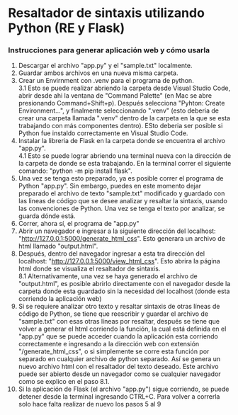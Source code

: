 # Resaltador de sintaxis utilizando Python (RE y Flask)

### Instrucciones para generar aplicación web y cómo usarla

1. Descargar el archivo "app.py" y el "sample.txt" localmente.
2. Guardar ambos archivos en una nueva misma carpeta.
3. Crear un Envirnment con .venv para el programa de python.  
    3.1 Esto se puede realizar abriendo la carpeta desde Visual Studio Code, abrir desde ahi la ventana de "Command Palette" (en Mac se abre
    presionando Command+Shift+p). Después selecciona "Pyhton: Create Environment...", y finalmente seleccionando ".venv" (esto deberia de
    crear una carpeta llamada ".venv" dentro de la carpeta en la que se esta trabajando con más componentes dentro). ESto deberia ser 
    posible si Python fue instaldo correctamente en Visual Studio Code.
4. Instalar la libreria de Flask en la carpeta donde se encuentra el archivo "app.py".  
    4.1 Esto se puede lograr abriendo una terminal nueva con la dirección de la carpeta de donde se esta trabajando. En la terminal correr 
    el siguiente comando: "python -m pip install flask".
5. Una vez se tenga esto preparado, ya es posible correr el programa de Python "app.py". Sin embargo, puedes en este momento dejar preparado el archivo de texto "sample.txt" modificado y guardado con las lineas de código que se desee analizar y resaltar la sintaxis, usando las convenciones de Python. Una vez se tenga el texto por analizar, se guarda dónde está.
6. Correr, ahora sí, el programa de "app.py"
7. Abrir un navegador e ingresar a la siguiente dirección del localhost: "http://127.0.0.1:5000/generate_html_css". Esto generara un archivo de html llamado "output.html".
8. Después, dentro del navegador ingresar a esta tra dirección del localhost: "http://127.0.0.1:5000/view_html_css". Esto abrira la página html donde se visualiza el resaltador de sintaxis.  
    8.1 Alternativamente, una vez se haya generado el archivo de "output.html", es posible abrirlo directamente con el navegador desde la 
    carpeta donde esta guardado sin la necesidad del localhost (donde esta corriendo la aplicación web)
9. Si se requiere analizar otro texto y resaltar sintaxis de otras líneas de código de Python, se tiene que reescribir y guardar el archivo de "sample.txt" con esas otras líneas por resaltar, después se tiene que volver a generar el html corriendo la función, la cual está definida en el "app.py" que se puede acceder cuando la aplicación esta corriendo correctamente e ingresando a la dirección web con extensión "/generate_html_css", o si simplemente se corre esta función por separado en cualquier archivo de python separado. Así se genera un nuevo archivo html con el resaltador del texto deseado. Este archivo puede ser abierto desde un navegador como se cualquier navegador como se explico en el paso 8.1.
10. Si la aplicación de Flask (el archivo "app.py") sigue corriendo, se puede detener desde la terminal ingresando CTRL+C. Para volver a correrla solo hace falta realizar de nuevo los pasos 5 al 9
